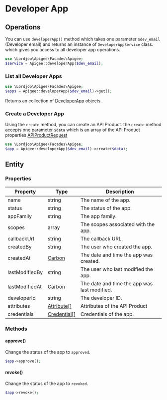 # Developer App

## Operations

You can use `developerApp()` method which takes one parameter `$dev_email`
(Developer email) and returns an instance of `DeveloperAppService` class.
which gives you access to all developer app operations.

```php
use \Lordjoo\Apigee\Facades\Apigee;
$service = Apigee::developerApp($dev_email);
```

### List all Developer Apps

```php
use \Lordjoo\Apigee\Facades\Apigee;
$apps = Apigee::developerApp($dev_email)->get();
```
Returns an collection of [DeveloperApp](#properties) objects.

### Create a Developer App

Using the `create` method, you can create an API Product.
the `create` method accepts one parameter `$data`
which is an array of the API Product properties [APIProductRequest](https://apidocs.apigee.com/docs/api-products/1/types/APIProductRequest)


```php
use \Lordjoo\Apigee\Facades\Apigee;
$app = Apigee::developerApp($dev_email)->create($data);
```



## Entity

### Properties

| Property | Type                                      | Description |
| -------- |-------------------------------------------| ----------- |
| name | string                                    | The name of the app. |
| status | string                                    | The status of the app. |
| appFamily | string                                    | The app family. |
| scopes | array                                     | The scopes associated with the app. |
| callbackUrl | string                                    | The callback URL. |
| createdBy | string                                    | The user who created the app. |
| createdAt | [Carbon](https://carbon.nesbot.com/docs/) | The date and time the app was created. |
| lastModifiedBy | string                                    | The user who last modified the app. |
| lastModifiedAt | [Carbon](https://carbon.nesbot.com/docs/) | The date and time the app was last modified. |
| developerId | string                                    | The developer ID. |
| attributes  | [Attribute[]](attribute.html)             | Attributes of the API Product |
| credentials | [Credential[]](app-key.html)              | Credentials of the app. |

### Methods

#### approve()
Change the status of the app to `approved`.
```php
$app->approve();
```

#### revoke()
Change the status of the app to `revoked`.
```php
$app->revoke();
```

